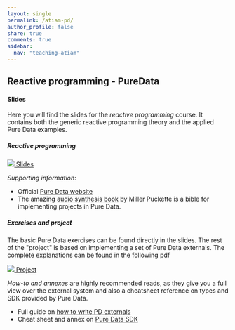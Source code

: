 ```yaml
---
layout: single
permalink: /atiam-pd/
author_profile: false
share: true
comments: true
sidebar:
  nav: "teaching-atiam"
---
```


## Reactive programming - PureData

#### Slides

Here you will find the slides for the *reactive programming* course. It contains both the generic reactive programming theory and the applied Pure Data examples.

##### Reactive programming
[![](../images/pdf.png) Slides](../documents/Cours_PD_ATIAM.pdf)

*Supporting information*:

  * Official [Pure Data website](https://puredata.info/)
  * The amazing [audio synthesis book](http://msp.ucsd.edu/techniques/latest/book.pdf) by Miller Puckette is a bible for implementing projects in Pure Data.

##### Exercises and project

The basic Pure Data exercises can be found directly in the slides. The rest of the "project" is based on implementing a set of Pure Data externals. The complete explanations can be found in the following pdf

[![](../images/pdf.png) Project](../documents/Project_PD.pdf)

*How-to and annexes* are highly recommended reads, as they give you a full view over the external system and also a cheatsheet reference on types and SDK provided by Pure Data.

  - Full guide on [how to write PD externals](../documents/Project_Annex_HowTo.pdf)
  - Cheat sheet and annex on [Pure Data SDK](../documents/Project_Annex_PD.pdf)
